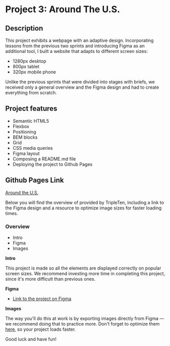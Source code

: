 # Project 3: Around The U.S.

## Description

This project exhibits a webpage with an adaptive design. Incorporating lessons from the previous two sprints and introducing Figma as an additional tool, I built a website that adapts to different screen sizes:

- 1280px desktop
- 800px tablet
- 320px mobile phone

Unlike the previous sprints that were divided into stages with briefs, we received only a general overview and the Figma design and had to create everything from scratch.

## Project features

- Semantic HTML5
- Flexbox
- Positioning
- BEM blocks
- Grid
- CSS media queries
- Figma layout
- Composing a README.md file
- Deploying the project to Github Pages

## Github Pages Link

[Around the U.S.](https://jstitch626.github.io/se_project_aroundtheus/)

Below you will find the overview of provided by TripleTen, including a link to the Figma design and a resource to optimize image sizes for faster loading times.

### Overview

- Intro
- Figma
- Images

**Intro**

This project is made so all the elements are displayed correctly on popular screen sizes. We recommend investing more time in completing this project, since it's more difficult than previous ones.

**Figma**

- [Link to the project on Figma](https://www.figma.com/file/ii4xxsJ0ghevUOcssTlHZv/Sprint-3%3A-Around-the-US?node-id=0%3A1)

**Images**

The way you'll do this at work is by exporting images directly from Figma — we recommend doing that to practice more. Don't forget to optimize them [here](https://tinypng.com/), so your project loads faster.

Good luck and have fun!

